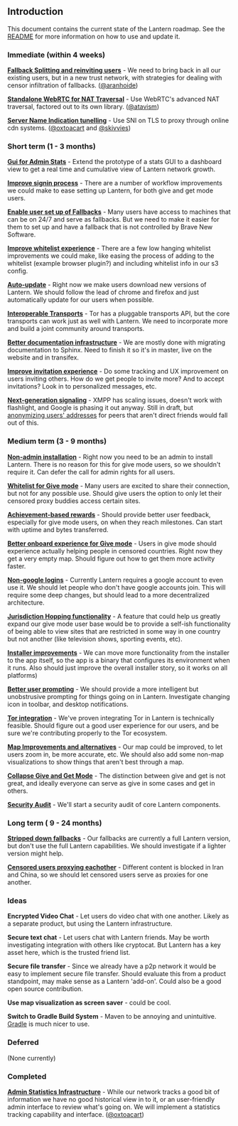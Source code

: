 ## Introduction

This document contains the current state of the Lantern roadmap. See the [README](README.md) for more information
on how to use and update it.

### Immediate (within 4 weeks)

**[Fallback Splitting and reinviting users](items/fallback-splitting.md)** - We need to bring back in all our existing users, but in a new trust network, with strategies for dealing with censor infiltration of fallbacks. 
([@aranhoide](https://github.com/aranhoide))

**[Standalone WebRTC for NAT Traversal](items/webrtc.md)** - Use WebRTC's advanced NAT traversal, factored out to its 
own library. ([@atavism](https://github.com/atavism))

**[Server Name Indication tunelling](items/sni.md)** - Use SNI on TLS to proxy through online cdn systems. ([@oxtoacart](https://github.com/oxtoacart) and [@skivvies](https://github.com/skivvies))


### Short term (1 - 3 months)

**[Gui for Admin Stats](items/admin-gui.md)** - Extend the prototype of a stats GUI to a dashboard view to get a real time
and cumulative view of Lantern network growth.

**[Improve signin process](items/signin.md)** - There are a number of workflow improvements we could make to ease 
setting up Lantern, for both give and get mode users.

**[Enable user set up of Fallbacks](items/user-fallbacks.md)** - Many users have access to machines that can be on
24/7 and serve as fallbacks. But we need to make it easier for them to set up and have a fallback that is not controlled
by Brave New Software.

**[Improve whitelist experience](items/whitelist.md)** - There are a few low hanging whitelist improvements we could make,
like easing the process of adding to the whitelist (example browser plugin?) and including whitelist info in our s3 config.

**[Auto-update](items/autoupdate.md)** - Right now we make users download new versions of Lantern. We should follow the
lead of chrome and firefox and just automatically update for our users when possible.

**[Interoperable Transports](items/transports.md)** - Tor has a pluggable transports API, but the core transports can
work just as well with Lantern. We need to incorporate more and build a joint community around transports.

**[Better documentation infrastructure](items/documentation.md)** - We are mostly done with migrating documentation to 
Sphinx. Need to finish it so it's in master, live on the website and in transifex.

**[Improve invitation experience](items/invitation.md)** - Do some tracking and UX improvement on users inviting others. How 
do we get people to invite more? And to accept invitations? Look in to personalized messages, etc.

**[Next-generation signaling](https://github.com/getlantern/lantern-roadmap/blob/master/lep/DRAFT/003_Simple_Signaling.md)** - XMPP has scaling issues, doesn't work with flashlight, and Google is phasing it out anyway. Still in draft, but [anonymizing users' addresses](items/xmpp.md) for peers that aren't direct friends would fall out of this.


### Medium term (3 - 9 months)

**[Non-admin installation](items/non-admin-install.md)** - Right now you need to be an admin to install Lantern. There is
no reason for this for give mode users, so we shouldn't require it. Can defer the call for admin rights for all users.

**[Whitelist for Give mode](items/give-whitelist.md)** - Many users are excited to share their connection, but not for any
possible use. Should give users the option to only let their censored proxy buddies access certain sites.

**[Achievement-based rewards](items/user-rewards.md)** - Should provide better user feedback, especially for give mode
users, on when they reach milestones. Can start with uptime and bytes transferred.

**[Better onboard experience for Give mode](items/give-onboard.md)** - Users in give mode should experience actually
helping people in censored countries. Right now they get a very empty map. Should figure out how to get them more
activity faster.

**[Non-google logins](items/no-google.md)** - Currently Lantern requires a google account to even use it. We should
let people who don't have google accounts join. This will require some deep changes, but should lead to a more
decentralized architecture.

**[Jurisdiction Hopping functionality](items/jurisdiction-hopping.md)** - A feature that could help us greatly expand
our give mode user base would be to provide a self-ish functionality of being able to view sites that are restricted in some way in one country but not another (like television shows, sporting events, etc).

**[Installer improvements](items/installer.md)** - We can move more functionality from the installer to the app itself, so
the app is a binary that configures its environment when it runs. Also should just improve the overall installer story, so it works on all platforms)

**[Better user prompting](items/unobtrusive-prompting.md)** - We should provide a more intelligent but unobstrusive 
prompting for things going on in Lantern. Investigate changing icon in toolbar, and desktop notifications.

**[Tor integration](items/tor-integration.md)** - We've proven integrating Tor in Lantern is technically feasible. Should
figure out a good user experience for our users, and be sure we're contributing properly to the Tor ecosystem.

**[Map Improvements and alternatives](items/map.md)** - Our map could be improved, to let users zoom in, be more accurate, etc. We should also add some non-map visualizations to show things that aren't best through a map.

**[Collapse Give and Get Mode](items/collapse-give-get.md)** - The distinction between give and get is not great, and 
ideally everyone can serve as give in some cases and get in others.

**[Security Audit](items/security-audit.md)** - We'll start a security audit of core Lantern components.

### Long term ( 9 - 24 months)

**[Stripped down fallbacks](items/stripped-fallbacks.md)** - Our fallbacks are currently a full Lantern version, but don't use the full Lantern capabilities. We should investigate if a lighter version might help.

**[Censored users proxying eachother](items/censored-proxy.md)** - Different content is blocked in Iran and China, so we
should let censored users serve as proxies for one another.


### Ideas

**Encrypted Video Chat** - Let users do video chat with one another. Likely as a separate product, but using the Lantern
infrastructure.

**Secure text chat** - Let users chat with Lantern friends. May be worth investigating integration with others like
cryptocat. But Lantern has a key asset here, which is the trusted friend list.

**Secure file transfer** - Since we already have a p2p network it would be easy to implement secure file transfer.
Should evaluate this from a product standpoint, may make sense as a Lantern 'add-on'. Could also be a good open
source contribution.

**Use map visualization as screen saver** - could be cool.

**Switch to Gradle Build System** - Maven to be annoying and unintuitive.  [Gradle](http://www.gradle.org/)
is much nicer to use.

### Deferred

(None currently)


### Completed

**[Admin Statistics Infrastructure](items/stats-infra.md)** - While our network tracks a good bit of information we have
no good historical view in to it, or an user-friendly admin interface to review what's going on. We will implement
a statistics tracking capability and interface. ([@oxtoacart](https://github.com/oxtoacart))


